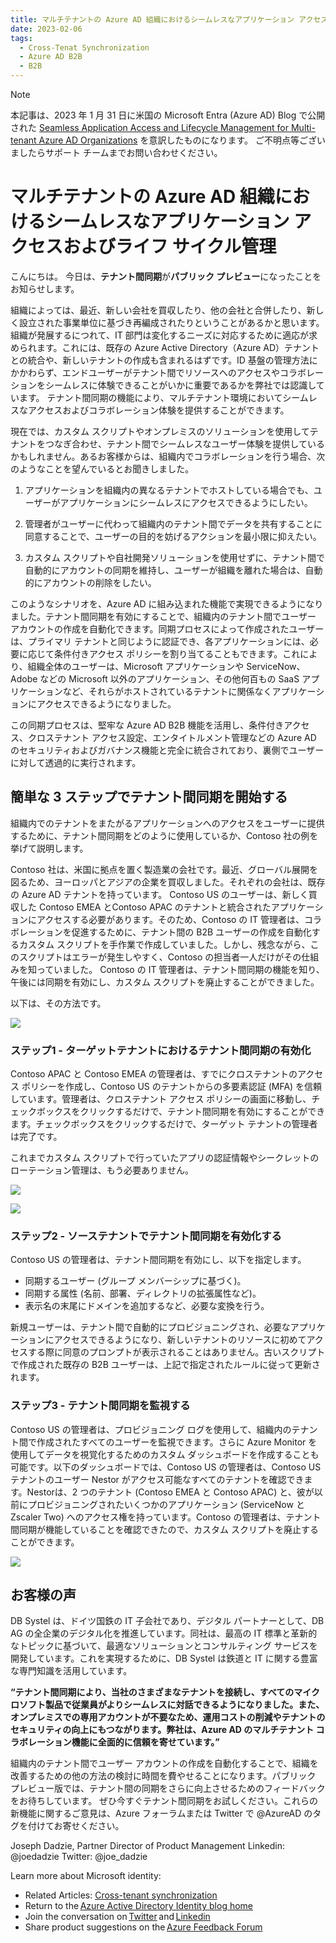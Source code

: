 ```yaml
---
title: マルチテナントの Azure AD 組織におけるシームレスなアプリケーション アクセスおよびライフ サイクル管理
date: 2023-02-06
tags:
  - Cross-Tenat Synchronization
  - Azure AD B2B
  - B2B
---
```


> [!NOTE]
> 本記事は、2023 年 1 月 31 日に米国の Microsoft Entra (Azure AD) Blog で公開された [Seamless Application Access and Lifecycle Management for Multi-tenant Azure AD Organizations](https://techcommunity.microsoft.com/t5/microsoft-entra-azure-ad-blog/seamless-application-access-and-lifecycle-management-for-multi/ba-p/3728752) を意訳したものになります。
> ご不明点等ございましたらサポート チームまでお問い合わせください。


# マルチテナントの Azure AD 組織におけるシームレスなアプリケーション アクセスおよびライフ サイクル管理

こんにちは。
今日は、**テナント間同期**が**パブリック プレビュー**になったことをお知らせします。 

組織によっては、最近、新しい会社を買収したり、他の会社と合併したり、新しく設立された事業単位に基づき再編成されたりということがあるかと思います。組織が発展するにつれて、IT 部門は変化するニーズに対応するために適応が求められます。これには、既存の Azure Active Directory（Azure AD）テナントとの統合や、新しいテナントの作成も含まれるはずです。ID 基盤の管理方法にかかわらず、エンドユーザーがテナント間でリソースへのアクセスやコラボレーションをシームレスに体験できることがいかに重要であるかを弊社では認識しています。
テナント間同期の機能により、マルチテナント環境においてシームレスなアクセスおよびコラボレーション体験を提供することができます。

現在では、カスタム スクリプトやオンプレミスのソリューションを使用してテナントをつなぎ合わせ、テナント間でシームレスなユーザー体験を提供しているかもしれません。あるお客様からは、組織内でコラボレーションを行う場合、次のようなことを望んでいるとお聞きしました。

1. アプリケーションを組織内の異なるテナントでホストしている場合でも、ユーザーがアプリケーションにシームレスにアクセスできるようにしたい。

2. 管理者がユーザーに代わって組織内のテナント間でデータを共有することに同意することで、ユーザーの目的を妨げるアクションを最小限に抑えたい。

3. カスタム スクリプトや自社開発ソリューションを使用せずに、テナント間で自動的にアカウントの同期を維持し、ユーザーが組織を離れた場合は、自動的にアカウントの削除をしたい。

このようなシナリオを、Azure AD に組み込まれた機能で実現できるようになりました。テナント間同期を有効にすることで、組織内のテナント間でユーザー アカウントの作成を自動化できます。同期プロセスによって作成されたユーザーは、プライマリ テナントと同じように認証でき、各アプリケーションには、必要に応じて条件付きアクセス ポリシーを割り当てることもできます。これにより、組織全体のユーザーは、Microsoft アプリケーションや ServiceNow、Adobe などの Microsoft 以外のアプリケーション、その他何百もの SaaS アプリケーションなど、それらがホストされているテナントに関係なくアプリケーションにアクセスできるようになりました。 

この同期プロセスは、堅牢な Azure AD B2B 機能を活用し、条件付きアクセス、クロステナント アクセス設定、エンタイトルメント管理などの Azure AD のセキュリティおよびガバナンス機能と完全に統合されており、裏側でユーザーに対して透過的に実行されます。

## 簡単な 3 ステップでテナント間同期を開始する

組織内でのテナントをまたがるアプリケーションへのアクセスをユーザーに提供するために、テナント間同期をどのように使用しているか、Contoso 社の例を挙げて説明します。

Contoso 社は、米国に拠点を置く製造業の会社です。最近、グローバル展開を図るため、ヨーロッパとアジアの企業を買収しました。それぞれの会社は、既存の Azure AD テナントを持っています。
Contoso US のユーザーは、新しく買収した Contoso EMEA とContoso APAC のテナントと統合されたアプリケーションにアクセスする必要があります。そのため、Contoso の IT 管理者は、コラボレーションを促進するために、テナント間の B2B ユーザーの作成を自動化するカスタム スクリプトを手作業で作成していました。しかし、残念ながら、このスクリプトはエラーが発生しやすく、Contoso の担当者一人だけがその仕組みを知っていました。 
Contoso の IT 管理者は、テナント間同期の機能を知り、午後には同期を有効にし、カスタム スクリプトを廃止することができました。

以下は、その方法です。

![](./cross-tenant-sync-publicpreview/cts1.jpg)

### ステップ1 - ターゲットテナントにおけるテナント間同期の有効化
Contoso APAC と Contoso EMEA の管理者は、すでにクロステナントのアクセス ポリシーを作成し、Contoso US のテナントからの多要素認証 (MFA) を信頼しています。管理者は、クロステナント アクセス ポリシーの画面に移動し、チェックボックスをクリックするだけで、テナント間同期を有効にすることができます。チェックボックスをクリックするだけで、ターゲット テナントの管理者は完了です。 

これまでカスタム スクリプトで行っていたアプリの認証情報やシークレットのローテーション管理は、もう必要ありません。

![](./cross-tenant-sync-publicpreview/cts2.jpg)

![](./cross-tenant-sync-publicpreview/cts3.jpg)

### ステップ2 - ソーステナントでテナント間同期を有効化する
Contoso US の管理者は、テナント間同期を有効にし、以下を指定します。 

- 同期するユーザー (グループ メンバーシップに基づく)。
- 同期する属性 (名前、部署、ディレクトリの拡張属性など)。
- 表示名の末尾にドメインを追加するなど、必要な変換を行う。
 
新規ユーザーは、テナント間で自動的にプロビジョニングされ、必要なアプリケーションにアクセスできるようになり、新しいテナントのリソースに初めてアクセスする際に同意のプロンプトが表示されることはありません。古いスクリプトで作成された既存の B2B ユーザーは、上記で指定されたルールに従って更新されます。 

### ステップ3 - テナント間同期を監視する
Contoso US の管理者は、プロビジョニング ログを使用して、組織内のテナント間で作成されたすべてのユーザーを監視できます。さらに Azure Monitor を使用してデータを視覚化するためのカスタム ダッシュボードを作成することも可能です。以下のダッシュボードでは、Contoso US の管理者は、Contoso US テナントのユーザー Nestor がアクセス可能なすべてのテナントを確認できます。Nestorは、2 つのテナント (Contoso EMEA と Contoso APAC) と、彼が以前にプロビジョニングされたいくつかのアプリケーション (ServiceNow と Zscaler Two) へのアクセス権を持っています。Contoso の管理者は、テナント間同期が機能していることを確認できたので、カスタム スクリプトを廃止することができます。

![](./cross-tenant-sync-publicpreview/cts4.jpg)  


## お客様の声 
DB Systel は、ドイツ国鉄の IT 子会社であり、デジタル パートナーとして、DB AG の全企業のデジタル化を推進しています。同社は、最高の IT 標準と革新的なトピックに基づいて、最適なソリューションとコンサルティング サービスを開発しています。これを実現するために、DB Systel は鉄道と IT に関する豊富な専門知識を活用しています。

**“テナント間同期により、当社のさまざまなテナントを接続し、すべてのマイクロソフト製品で従業員がよりシームレスに対話できるようになりました。また、オンプレミスでの専用アカウントが不要なため、運用コストの削減やテナントのセキュリティの向上にもつながります。弊社は、Azure AD のマルチテナント コラボレーション機能に全面的に信頼を寄せています。”**

組織内のテナント間でユーザー アカウントの作成を自動化することで、組織を改善するための他の方法の検討に時間を費やせることになります。パブリック プレビュー版では、テナント間の同期をさらに向上させるためのフィードバックをお待ちしています。
ぜひ今すぐテナント間同期をお試しください。これらの新機能に関するご意見は、Azure フォーラムまたは Twitter で @AzureAD のタグを付けてお寄せください。  
 
Joseph Dadzie, Partner Director of Product Management
Linkedin: @joedadzie
Twitter: @joe_dadzie

Learn more about Microsoft identity: 
- Related Articles: [Cross-tenant synchronization](https://learn.microsoft.com/ja-jp/azure/active-directory/multi-tenant-organizations/cross-tenant-synchronization-overview)
- Return to the [Azure Active Directory Identity blog home](https://techcommunity.microsoft.com/t5/microsoft-entra-azure-ad-blog/bg-p/Identity)
- Join the conversation on [Twitter](https://twitter.com/azuread/status/1278418103903363074) and [Linkedin](https://www.linkedin.com/showcase/microsoft-security/)
- Share product suggestions on the [Azure Feedback Forum](https://feedback.azure.com/d365community/forum/22920db1-ad25-ec11-b6e6-000d3a4f0789)
